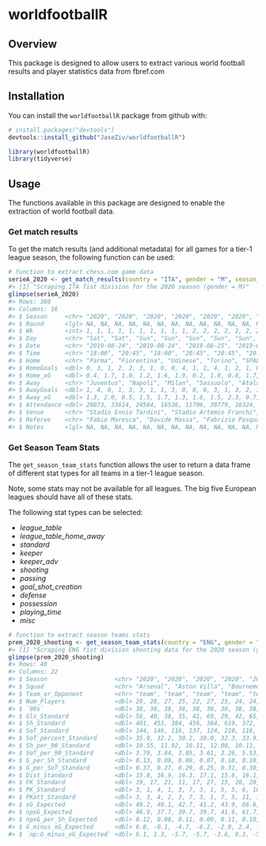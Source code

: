 
<!-- README.md is generated from README.Rmd. Please edit that file -->
worldfootballR
==============

Overview
--------

This package is designed to allow users to extract various world football results and player statistics data from fbref.com

Installation
------------

You can install the `worldfootballR` package from github with:

``` r
# install.packages("devtools")
devtools::install_github("JaseZiv/worldfootballR")
```

``` r
library(worldfootballR)
library(tidyverse)
```

Usage
-----

The functions available in this package are designed to enable the extraction of world football data.

### Get match results

To get the match results (and additional metadata) for all games for a tier-1 league season, the following function can be used:

``` r
# function to extract chess.com game data
serieA_2020 <- get_match_results(country = "ITA", gender = "M", season_end_year = "2020")
#> [1] "Scraping ITA fist division for the 2020 season (gender = M)"
glimpse(serieA_2020)
#> Rows: 380
#> Columns: 16
#> $ Season     <chr> "2020", "2020", "2020", "2020", "2020", "2020", "2020", "2…
#> $ Round      <lgl> NA, NA, NA, NA, NA, NA, NA, NA, NA, NA, NA, NA, NA, NA, NA…
#> $ Wk         <int> 1, 1, 1, 1, 1, 1, 1, 1, 1, 1, 2, 2, 2, 2, 2, 2, 2, 2, 2, 2…
#> $ Day        <chr> "Sat", "Sat", "Sun", "Sun", "Sun", "Sun", "Sun", "Sun", "S…
#> $ Date       <chr> "2019-08-24", "2019-08-24", "2019-08-25", "2019-08-25", "2…
#> $ Time       <chr> "18:00", "20:45", "18:00", "20:45", "20:45", "20:45", "20:…
#> $ Home       <chr> "Parma", "Fiorentina", "Udinese", "Torino", "SPAL", "Roma"…
#> $ HomeGoals  <dbl> 0, 3, 1, 2, 2, 3, 1, 0, 0, 4, 1, 1, 4, 1, 2, 1, 0, 1, 2, 4…
#> $ Home_xG    <dbl> 0.4, 1.7, 1.0, 1.2, 1.6, 1.9, 0.2, 1.0, 0.8, 1.7, 2.8, 1.5…
#> $ Away       <chr> "Juventus", "Napoli", "Milan", "Sassuolo", "Atalanta", "Ge…
#> $ AwayGoals  <dbl> 1, 4, 0, 1, 3, 3, 1, 1, 3, 0, 0, 0, 3, 1, 3, 2, 1, 3, 1, 1…
#> $ Away_xG    <dbl> 1.3, 2.0, 0.5, 1.5, 1.7, 1.3, 1.6, 1.5, 2.3, 0.7, 0.7, 0.6…
#> $ Attendance <dbl> 20073, 33614, 24584, 16536, 11706, 38779, 16324, 16099, 19…
#> $ Venue      <chr> "Stadio Ennio Tardini", "Stadio Artemio Franchi", "Dacia A…
#> $ Referee    <chr> "Fabio Maresca", "Davide Massa", "Fabrizio Pasqua", "Mauri…
#> $ Notes      <lgl> NA, NA, NA, NA, NA, NA, NA, NA, NA, NA, NA, NA, NA, NA, NA…
```

### Get Season Team Stats

The `get_season_team_stats` function allows the user to return a data frame of different stat types for all teams in a tier-1 league season.

Note, some stats may not be available for all leagues. The big five European leagues should have all of these stats.

The following stat types can be selected:

-   *league\_table*
-   *league\_table\_home\_away*
-   *standard*
-   *keeper*
-   *keeper\_adv*
-   *shooting*
-   *passing*
-   *goal\_shot\_creation*
-   *defense*
-   *possession*
-   *playing\_time*
-   *misc*

``` r
# function to extract season teams stats
prem_2020_shooting <- get_season_team_stats(country = "ENG", gender = "M", season_end_year = "2020", stat_type = "shooting")
#> [1] "Scraping ENG fist division shooting data for the 2020 season (gender = M)"
glimpse(prem_2020_shooting)
#> Rows: 40
#> Columns: 22
#> $ Season                   <chr> "2020", "2020", "2020", "2020", "2020", "202…
#> $ Squad                    <chr> "Arsenal", "Aston Villa", "Bournemouth", "Br…
#> $ Team_or_Opponent         <chr> "team", "team", "team", "team", "team", "tea…
#> $ Num_Players              <dbl> 29, 28, 27, 25, 22, 27, 25, 24, 24, 24, 24, …
#> $ `90s`                    <dbl> 38, 38, 38, 38, 38, 38, 38, 38, 38, 38, 38, …
#> $ Gls_Standard             <dbl> 56, 40, 38, 35, 41, 69, 29, 42, 65, 83, 100,…
#> $ Sh_Standard              <dbl> 401, 453, 384, 456, 384, 619, 372, 465, 533,…
#> $ SoT_Standard             <dbl> 144, 146, 116, 137, 124, 210, 116, 155, 181,…
#> $ SoT_percent_Standard     <dbl> 35.9, 32.2, 30.2, 30.0, 32.3, 33.9, 31.2, 33…
#> $ Sh_per_90_Standard       <dbl> 10.55, 11.92, 10.11, 12.00, 10.11, 16.29, 9.…
#> $ SoT_per_90_Standard      <dbl> 3.79, 3.84, 3.05, 3.61, 3.26, 5.53, 3.05, 4.…
#> $ G_per_Sh_Standard        <dbl> 0.13, 0.09, 0.09, 0.07, 0.10, 0.10, 0.07, 0.…
#> $ G_per_SoT_Standard       <dbl> 0.37, 0.27, 0.29, 0.25, 0.31, 0.30, 0.22, 0.…
#> $ Dist_Standard            <dbl> 15.8, 16.9, 16.3, 17.1, 15.6, 16.1, 16.4, 15…
#> $ FK_Standard              <dbl> 19, 17, 21, 11, 17, 27, 15, 20, 20, 18, 27, …
#> $ PK_Standard              <dbl> 3, 1, 4, 1, 3, 7, 3, 1, 5, 5, 6, 10, 0, 2, 1…
#> $ PKatt_Standard           <dbl> 3, 3, 4, 2, 3, 7, 3, 1, 7, 5, 11, 14, 1, 2, …
#> $ xG_Expected              <dbl> 49.2, 40.1, 42.7, 41.2, 43.9, 66.6, 34.0, 49…
#> $ npxG_Expected            <dbl> 46.9, 37.7, 39.7, 39.7, 41.6, 61.7, 31.9, 48…
#> $ npxG_per_Sh_Expected     <dbl> 0.12, 0.08, 0.11, 0.09, 0.11, 0.10, 0.09, 0.…
#> $ G_minus_xG_Expected      <dbl> 6.8, -0.1, -4.7, -6.2, -2.9, 2.4, -5.0, -7.3…
#> $ `np:G_minus_xG_Expected` <dbl> 6.1, 1.3, -5.7, -5.7, -3.6, 0.3, -5.9, -7.5,…
```
